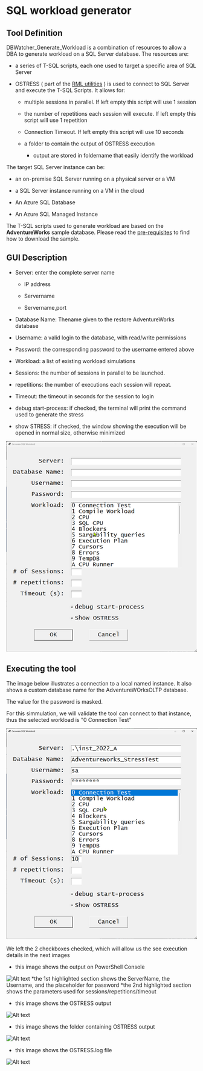 
# SQL workload generator

## Tool Definition

DBWatcher_Generate_Workload is a combination of resources to allow a DBA to generate workload on a SQL Server database. The resources are:

* a series of T-SQL scripts, each one used to target a specific area of SQL Server

* OSTRESS ( part of the [RML utilities](https://www.microsoft.com/en-us/download/104868) ) is used to connect to SQL Server and execute the T-SQL Scripts. It allows for:

    * multiple sessions in parallel. If left empty this script will use 1 session

    * the number of repetitions each session will execute.  If left empty this script will use 1 repetition

    * Connection Timeout.  If left empty this script will use 10 seconds

    * a folder to contain the output of OSTRESS execution

        * output are stored in foldername that easily identify the workload

The target  SQL Server instance can be:

* an on-premise SQL Server running on a physical server or a VM

* a SQL Server instance running on a VM in the cloud

* An Azure SQL Database

* An Azure SQL Managed Instance

The T-SQL scripts used to generate workload are based on the **AdventureWorks** sample database. Please read the [pre-requisites](prerequisites.md) to find how to download the sample.

## GUI Description

* Server: enter the complete server name

    * IP address

    * Servername

    * Servername,port

* Database Name: Thename given to the restore AdventureWorks database

* Username: a valid login to the database, with read/write permissions

* Password: the corresponding password to the username entered above

* Workload: a list of existing workload simulations

* Sessions: the number of sessions in parallel to be launched.

* repetitions: the number of executions each session will repeat.

* Timeout: the timeout in seconds for the session to login

* debug start-process: if checked, the terminal will print the command used to generate the stress

* show STRESS: if checked, the window showing the execution will be opened in normal size, otherwise minimized

![Alt text](IMG/GUI_img01.jpg)

## Executing the tool

The image below illustrates a connection to a local named instance. It also shows a custom database name for the AdventureWOrksOLTP database.

The value for the password is masked.

For this simmulation, we will validate the tool can connect to that instance, thus the selected workload is "0 Connection Test"

![Alt text](IMG/GUI_img02.jpg)

We left the 2 checkboxes checked, which will allow us the see execution details in the next images

* this image shows the output on PowerShell Console

![Alt text](IMG/OSTRESS_EXEC_IMG02.jpg)
    *the 1st highlighted section shows the ServerName, the Username, and the placeholder for password
    *the 2nd highlighted section shows the parameters used for sessions/repetitions/timeout

* this image shows the OSTRESS output

![Alt text](IMG/OSTRESS_EXEC_IMG01.jpg)

* this image shows the folder containing OSTRESS output

![Alt text](IMG/OSTRESS_EXEC_IMG03.jpg)

* this image shows the OSTRESS.log file

![Alt text](IMG/OSTRESS_EXEC_IMG03.jpg)
